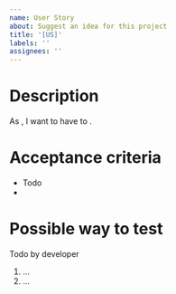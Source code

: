 ```yaml
---
name: User Story
about: Suggest an idea for this project
title: '[US]'
labels: ''
assignees: ''
---
```


# Description

As <actor>, I want to have <stuff> to <fulfill>.

# Acceptance criteria

- Todo
-

# Possible way to test

Todo by developer

1. ...
2. ...
